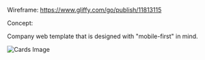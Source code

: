 Wireframe:
https://www.gliffy.com/go/publish/11813115
<script src="https://www.gliffy.com/diagramEmbed.js" type="text/javascript"></script>
<script type="text/javascript"> gliffy_did = "11813115"; embedGliffy(); </script>


Concept:

Company web template that is designed with "mobile-first" in mind.


![Cards Image](http://cache.betting.betfair.com/poker/starting-hands.jpg?raw=true)
